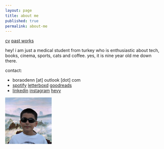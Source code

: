 ```yaml
---
layout: page
title: about me
published: true
permalink: about-me
---
```

<!--<a href="/projects">projects</a> -->

<a href="/docs/CV_BoraOden-2025.pdf">cv</a> <a href="/docs/bora öden - past works.pdf">past works</a>

<!--- <img src="images/medic.gif" alt="mediiic!" width="245" height="127"> --->

hey! i am just a medical student from turkey who is enthusiastic about tech, books, cinema, sports, cats and coffee. yes, it is nine year old me down there.

contact:

- boraodenn [at] outlook [dot] com
- <a href="https://open.spotify.com/user/6atimpsh5xjmanqgunag33zry?si=0822978bdbab432c">spotify</a> <a href= "https://letterboxd.com/wiseonn">letterboxd</a> <a href= "https://www.goodreads.com/user/show/116783385-bora">goodreads</a> 
- <a href="https://www.linkedin.com/in/boraoden/">linkedin</a> <a href= "https://www.instagram.com/boratempora/">instagram</a> <a href= "https://hevy.com/user/selfmadecat">hevy</a>

<img src="/images/bora1a.png" width="150" height="150">

